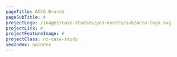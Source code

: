 ```yaml
---
pageTitle: ACCO Brands
pageSubTitle: #
projectLogo: /images/case-studies/yes-events/sub/acco-logo.svg
projectLink: #
projectFeatureImage: #
projectClass: no-case-study
seoIndex: noindex
---
```

